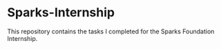 # Sparks-Internship
This repository contains the tasks I completed for the Sparks Foundation Internship.
